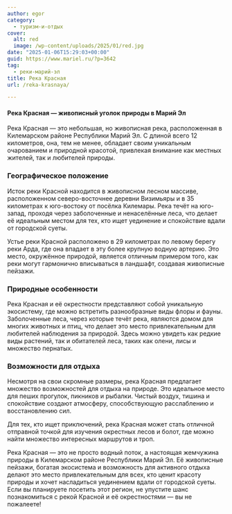 ```yaml
---
author: egor
category:
  - туризм-и-отдых
cover:
  alt: red
  image: /wp-content/uploads/2025/01/red.jpg
date: "2025-01-06T15:29:03+00:00"
guid: https://www.mariel.ru/?p=3642
tag:
  - реки-марий-эл
title: Река Красная
url: /reka-krasnaya/

---
```

#### Река Красная — живописный уголок природы в Марий Эл

Река Красная — это небольшая, но живописная река, расположенная в Килемарском районе Республики Марий Эл. С длиной всего 12 километров, она, тем не менее, обладает своим уникальным очарованием и природной красотой, привлекая внимание как местных жителей, так и любителей природы.

### Географическое положение

Исток реки Красной находится в живописном лесном массиве, расположенном северо-восточнее деревни Визимьяры и в 35 километрах к юго-востоку от посёлка Килемары. Река течёт на юго-запад, проходя через заболоченные и ненаселённые леса, что делает её идеальным местом для тех, кто ищет уединение и спокойствие вдали от городской суеты.

Устье реки Красной расположено в 29 километрах по левому берегу реки Арда, где она впадает в эту более крупную водную артерию. Это место, окружённое природой, является отличным примером того, как реки могут гармонично вписываться в ландшафт, создавая живописные пейзажи.

### Природные особенности

Река Красная и её окрестности представляют собой уникальную экосистему, где можно встретить разнообразные виды флоры и фауны. Заболоченные леса, через которые течёт река, являются домом для многих животных и птиц, что делает это место привлекательным для любителей наблюдения за природой. Здесь можно увидеть как редкие виды растений, так и обитателей леса, таких как олени, лисы и множество пернатых.

### Возможности для отдыха

Несмотря на свои скромные размеры, река Красная предлагает множество возможностей для отдыха на природе. Это идеальное место для пеших прогулок, пикников и рыбалки. Чистый воздух, тишина и спокойствие создают атмосферу, способствующую расслаблению и восстановлению сил.

Для тех, кто ищет приключений, река Красная может стать отличной отправной точкой для изучения окрестных лесов и болот, где можно найти множество интересных маршрутов и троп.

Река Красная — это не просто водный поток, а настоящая жемчужина природы в Килемарском районе Республики Марий Эл. Её живописные пейзажи, богатая экосистема и возможность для активного отдыха делают это место привлекательным для всех, кто ценит красоту природы и хочет насладиться уединением вдали от городской суеты. Если вы планируете посетить этот регион, не упустите шанс познакомиться с рекой Красной и её окрестностями — вы не пожалеете!
